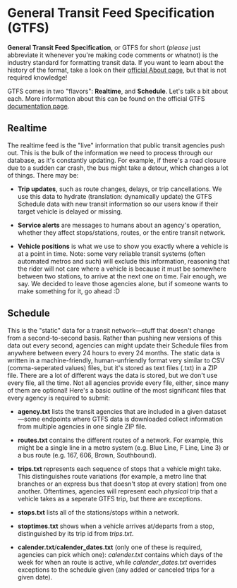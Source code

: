 # General Transit Feed Specification (GTFS)

**General Transit Feed Specification**, or GTFS for short (*please* just abbreviate it whenever you're making code comments or whatnot) is the industry standard for formatting transit data. If you want to learn about the history of the format, take a look on their [official About page](https://gtfs.org/about/), but that is not required knowledge!

GTFS comes in two "flavors": **Realtime**, and **Schedule**. Let's talk a bit about each. More information about this can be found on the official GTFS [documentation page](https://gtfs.org/documentation/overview/). 

## Realtime

The realtime feed is the "live" information that public transit agencies push out. This is the bulk of the information we need to process through our database, as it's constantly updating. For example, if there's a road closure due to a sudden car crash, the bus might take a detour, which changes a lot of things. There may be:

- **Trip updates**, such as route changes, delays, or trip cancellations. We use this data to hydrate (translation: dynamically update) the GTFS Schedule data with new transit information so our users know if their target vehicle is delayed or missing.

- **Service alerts** are messages to humans about an agency's operation, whether they affect stops/stations, routes, or the entire transit network. 

- **Vehicle positions** is what we use to show you exactly where a vehicle is at a point in time. Note: some very reliable transit systems (often automated metros and such) will exclude this information, reasoning that the rider will not care where a vehicle is because it must be somewhere between two stations, to arrive at the next one on time. Fair enough, we say. We decided to leave those agencies alone, but if someone wants to make something for it, go ahead :D

## Schedule

This is the "static" data for a transit network—stuff that doesn't change from a second-to-second basis. Rather than pushing new versions of this data out every second, agencies can might update their Schedule files from anywhere between every 24 hours to every 24 months. The static data is written in a machine-friendly, human-unfriendly format very similar to CSV (comma-seperated values) files, but it's stored as text files (.txt) in a ZIP file. There are a lot of different ways the data is stored, but we don't use every file, all the time. Not all agencies provide every file, either, since many of them are optional! Here's a basic outline of the most significant files that every agency is required to submit:

- **agency.txt** lists the transit agencies that are included in a given dataset—some endpoints where GTFS data is downloaded collect information from multiple agencies in one single ZIP file. 

- **routes.txt** contains the different routes of a network. For example, this might be a single line in a metro system (e.g. Blue Line, F Line, Line 3) or a bus route (e.g. 167, 606, Brown, Southbound). 

- **trips.txt** represents each sequence of stops that a vehicle might take. This distinguishes route variations (for example, a metro line that branches or an express bus that doesn't stop at every station) from one another. Oftentimes, agencies will represent each *physical* trip that a vehicle takes as a seperate GTFS trip, but there are exceptions.

- **stops.txt** lists all of the stations/stops within a network.

- **stoptimes.txt** shows when a vehicle arrives at/departs from a stop, distinguished by its trip id from *trips.txt*.

- **calender.txt**/**calender_dates.txt** (only one of these is required, agencies can pick which one): *calender.txt* contains which days of the week for when an route is active, while *calender_dates.txt* overrides exceptions to the schedule given (any added or canceled trips for a given date).